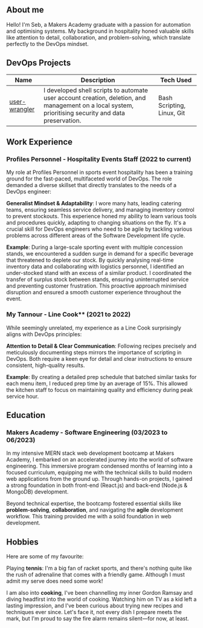 ## About me

Hello! I'm Seb, a Makers Academy graduate with a passion for automation and optimising systems. My background in hospitality honed valuable skills like attention to detail, collaboration, and problem-solving, which translate perfectly to the DevOps mindset.

## DevOps Projects

| Name | Description | Tech Used |
|---|---|---|
| [user-wrangler](https://github.com/sebwylleman/user-wrangler) | I developed shell scripts to automate user account creation, deletion, and management on a local system, prioritising security and data preservation. | Bash Scripting, Linux, Git |


## Work Experience

### Profiles Personnel - Hospitality Events Staff (2022 to current)

My role at Profiles Personnel in sports event hospitality has been a training ground for the fast-paced, multifaceted world of DevOps.  The role demanded a diverse skillset that directly translates to the needs of a DevOps engineer:

**Generalist Mindset & Adaptability**: I wore many hats, leading catering teams, ensuring seamless service delivery, and managing inventory control to prevent stockouts. This experience honed my ability to learn various tools and procedures quickly, adapting to changing situations on the fly. It's a crucial skill for DevOps engineers who need to be agile by tackling various problems across different areas of the Software Development life cycle. 

**Example**: During a large-scale sporting event with multiple concession stands, we encountered a sudden surge in demand for a specific beverage that threatened to deplete our stock. By quickly analysing real-time inventory data and collaborating with logistics personnel, I identified an under-stocked stand with an excess of a similar product. I coordinated the transfer of surplus stock between stands, ensuring uninterrupted service and preventing customer frustration. This proactive approach minimised disruption and ensured a smooth customer experience throughout the event.

### My Tannour - Line Cook** (2021 to 2022)

While seemingly unrelated, my experience as a Line Cook surprisingly aligns with DevOps principles:

**Attention to Detail & Clear Communication**: Following recipes precisely and meticulously documenting steps mirrors the importance of scripting in DevOps. Both require a keen eye for detail and clear instructions to ensure consistent, high-quality results.
  
**Example**: By creating a detailed prep schedule that batched similar tasks for each menu item, I reduced prep time by an average of 15%. This allowed the kitchen staff to focus on maintaining quality and efficiency during peak service hour.

## Education

### Makers Academy - Software Engineering (03/2023 to 06/2023)

In my intensive MERN stack web development bootcamp at Makers Academy, I embarked on an accelerated journey into the world of software engineering. This immersive program condensed months of learning into a focused curriculum, equipping me with the technical skills to build modern web applications from the ground up. Through hands-on projects, I gained a strong foundation in both front-end (React.js) and back-end (Node.js & MongoDB) development. 

Beyond technical expertise, the bootcamp fostered essential skills like **problem-solving**, **collaboration**, and navigating the **agile** development workflow. This training provided me with a solid foundation in web development.

## Hobbies

Here are some of my favourite:

Playing **tennis**: I'm a big fan of racket sports, and there's nothing quite like the rush of adrenaline that comes with a friendly game. Although I must admit my serve does need some work!

I am also into **cooking**, I've been channelling my inner Gordon Ramsay and diving headfirst into the world of cooking. Watching him on TV as a kid left a lasting impression, and I've been curious about trying new recipes and techniques ever since. Let's face it, not every dish I prepare meets the mark, but I'm proud to say the fire alarm remains silent—for now, at least.
